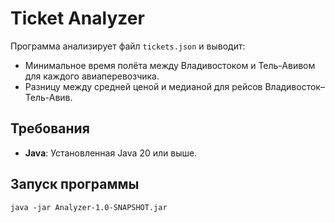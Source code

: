 # Ticket Analyzer

Программа анализирует файл `tickets.json` и выводит:
- Минимальное время полёта между Владивостоком и Тель-Авивом для каждого авиаперевозчика.
- Разницу между средней ценой и медианой для рейсов Владивосток–Тель-Авив.

## Требования
- **Java**: Установленная Java 20 или выше.
## Запуск программы
```java -jar Analyzer-1.0-SNAPSHOT.jar```
